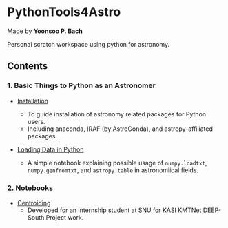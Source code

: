# PythonTools4Astro
Made by **Yoonsoo P. Bach**

Personal scratch workspace using python for astronomy.

## Contents

### 1. Basic Things to Python as an Astronomer
* [Installation](http://nbviewer.jupyter.org/github/ysbach/PythonTools4Astro/blob/master/Notebooks/Install_Astro-Packs.ipynb)
  * To guide installation of astronomy related packages for Python users.
  * Including anaconda, IRAF (by AstroConda), and astropy-affiliated packages.

* [Loading Data in Python](http://nbviewer.jupyter.org/github/ysbach/PythonTools4Astro/blob/master/Notebooks/Load_data_numpy_astropy.ipynb)
  * A simple notebook explaining possible usage of ``numpy.loadtxt``, ``numpy.genfromtxt``, and ``astropy.table`` in astronomiical fields.

### 2. Notebooks
* [Centroiding](http://nbviewer.jupyter.org/github/ysbach/PythonTools4Astro/blob/master/docs/Centroiding.ipynb)
  * Developed for an internship student at SNU for KASI KMTNet DEEP-South Project work.
